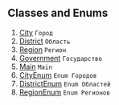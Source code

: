 ## Classes and Enums
1. [City](https://github.com/Bublik202/Introduction-to-Java/blob/main/Classes/aggregation/ex3/City.java) ```Город``` </br>
2. [District](https://github.com/Bublik202/Introduction-to-Java/blob/main/Classes/aggregation/ex3/District.java) ```Область```</br>
3. [Region](https://github.com/Bublik202/Introduction-to-Java/blob/main/Classes/aggregation/ex3/Region.java) ```Регион``` </br> 
4. [Government](https://github.com/Bublik202/Introduction-to-Java/blob/main/Classes/aggregation/ex3/Government.java) ```Государство``` </br>
5. [Main](https://github.com/Bublik202/Introduction-to-Java/blob/main/Classes/aggregation/ex3/Main.java) ```Main``` </br>
6. [CityEnum](https://github.com/Bublik202/Introduction-to-Java/blob/main/Classes/aggregation/ex3/CityEnum.java) ```Enum Городов``` </br>
7. [DistrictEnum](https://github.com/Bublik202/Introduction-to-Java/blob/main/Classes/aggregation/ex3/DistrictEnum.java) ```Enum Областей``` </br>
8. [RegionEnum](https://github.com/Bublik202/Introduction-to-Java/blob/main/Classes/aggregation/ex3/RegionEnum.java) ```Enum Регионов``` </br>
